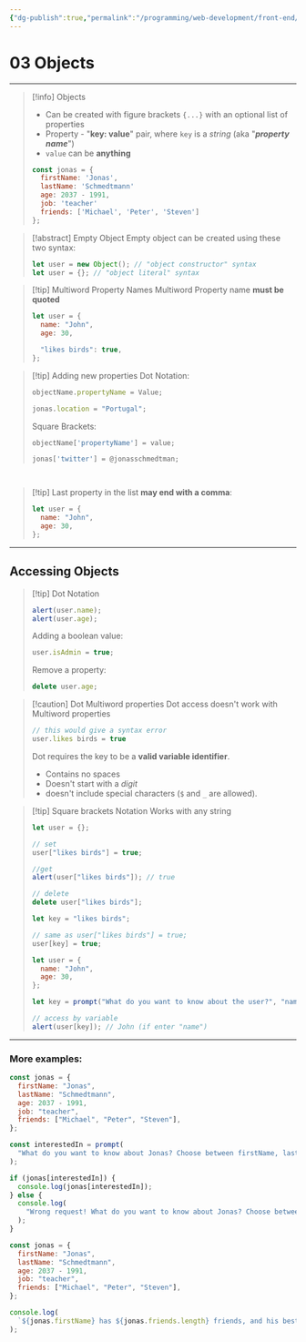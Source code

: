 ```yaml
---
{"dg-publish":true,"permalink":"/programming/web-development/front-end/javascript-vanilla/fundamentals-2/03-objects/","tags":["programming","webdevelopment","frontend","JavaScript"]}
---
```



# 03 Objects

---

> [!info] Objects
>
> - Can be created with figure brackets `{...}` with an optional list of properties
> - Property - "**key: value**" pair, where `key` is a _string_ (aka "**_property name_**")
> - `value` can be **anything**
>
> ```javascript
> const jonas = {
> 	firstName: 'Jonas',
> 	lastName: 'Schmedtmann'
> 	age: 2037 - 1991,
> 	job: 'teacher'
> 	friends: ['Michael', 'Peter', 'Steven']
> };
> ```

> [!abstract] Empty Object
> Empty object can be created using these two syntax:
>
> ```javascript
> let user = new Object(); // "object constructor" syntax
> let user = {}; // "object literal" syntax
> ```

> [!tip] Multiword Property Names
> Multiword Property name **must be quoted**
>
> ```javascript
> let user = {
>   name: "John",
>   age: 30,
>
>   "likes birds": true,
> };
> ```

> [!tip] Adding new properties
> Dot Notation:
>
> ```javascript
> objectName.propertyName = Value;
>
> jonas.location = "Portugal";
> ```
>
> Square Brackets:
>
> ```javascript
> objectName['propertyName'] = value;
>
> jonas['twitter'] = @jonasschmedtman;
> ```

```

```

```

```

> [!tip] Last property in the list **may end with a comma**:
>
> ```javascript
> let user = {
>   name: "John",
>   age: 30,
> };
> ```

---

## Accessing Objects

> [!tip] Dot Notation
>
> ```javascript
> alert(user.name);
> alert(user.age);
> ```
>
> Adding a boolean value:
>
> ```javascript
> user.isAdmin = true;
> ```
>
> Remove a property:
>
> ```javascript
> delete user.age;
> ```

> [!caution] Dot Multiword properties
> Dot access doesn't work with Multiword properties
>
> ```javascript
> // this would give a syntax error
> user.likes birds = true
> ```
>
> Dot requires the key to be a **valid variable identifier**.
>
> - Contains no spaces
> - Doesn't start with a _digit_
> - doesn't include special characters (`$` and `_` are allowed).

> [!tip] Square brackets Notation
> Works with any string
>
> ```javascript
> let user = {};
>
> // set
> user["likes birds"] = true;
>
> //get
> alert(user["likes birds"]); // true
>
> // delete
> delete user["likes birds"];
> ```
>
> ```javascript
> let key = "likes birds";
>
> // same as user["likes birds"] = true;
> user[key] = true;
> ```
>
> ```javascript
> let user = {
>   name: "John",
>   age: 30,
> };
>
> let key = prompt("What do you want to know about the user?", "name");
>
> // access by variable
> alert(user[key]); // John (if enter "name")
> ```

---

### More examples:

```javascript
const jonas = {
  firstName: "Jonas",
  lastName: "Schmedtmann",
  age: 2037 - 1991,
  job: "teacher",
  friends: ["Michael", "Peter", "Steven"],
};

const interestedIn = prompt(
  "What do you want to know about Jonas? Choose between firstName, lastName, age, job, and friends"
);

if (jonas[interestedIn]) {
  console.log(jonas[interestedIn]);
} else {
  console.log(
    "Wrong request! What do you want to know about Jonas? Choose between firstName, lastName, age, job, and friends"
  );
}
```

```javascript
const jonas = {
  firstName: "Jonas",
  lastName: "Schmedtmann",
  age: 2037 - 1991,
  job: "teacher",
  friends: ["Michael", "Peter", "Steven"],
};

console.log(
  `${jonas.firstName} has ${jonas.friends.length} friends, and his best friend is called ${jonas.friends[0]}`
);
```
